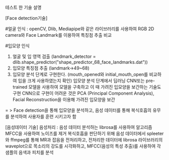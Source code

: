 테스트 한 기술 설명

[Face detection기술]

#얼굴 인식 : openCV, Dlib, Mediapipe와 같은 라이브러리를 사용하여 RGB 2D camera와 Face Landmark를 이용하여 특징점 추출 비교 

#입모양 인식 
1. 얼굴 및 입 영역 검출 (landmark_detector = dlib.shape_predictor("shape_predictor_68_face_landmarks.dat"))
2. 입모양 특징점 추출 (landmark->49~68)
3. 입모양 분석 단계로 구현한다. (mouth_opened와 initial_mouth_open를 비교하여 입을 크게 사용하였는지 확인)
입모양 분석 단계에서 딥러닝 CNN또는 pre-trained 모델을 사용하여 모델을 구축하고 이 때 가려진 입모양을 보간하는 기술도 구현
CNN으로 구현이 어려운 것은 PCA (Principal Component Analysis), Facial Reconstruction을 이용해 가려진 입모양을 보간

= > Face detection을 통해 입모양을 분석하고, 음성 데이터를 통해 복식호흡의 유무를 분석하여 사용자를 훈련 시키고자 함


[음성데이터 기술]
음성처리 : 음성 데이터 분석하는 librosa를 사용하여 알고리즘 MFCC을 사용하여 노이즈를 제거 
복식호흡을 판단하기 위해 음성 데이터에서 spleeter와 ffmpeg를 통해 MR과 잡음을 전처리하고, 전처리한 데이터에 librosa 라이브러리의 waveplot으로 목소리의 강도를 시각화하고,
MFCC(음성의 특성 추출)를 사용하여 각 샘플의 음색과 피치를 분석
